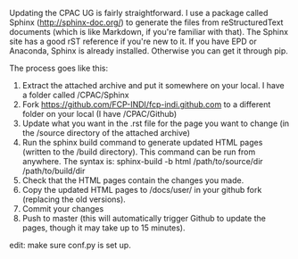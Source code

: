 Updating the CPAC UG is fairly straightforward. I use a package called Sphinx (http://sphinx-doc.org/) to generate the files from reStructuredText documents (which is like Markdown, if you're familiar with that). The Sphinx site has a good rST reference if you're new to it. If you have EPD or Anaconda, Sphinx is already installed. Otherwise you can get it through pip.

The process goes like this:
1) Extract the attached archive and put it somewhere on your local. I have a folder called /CPAC/Sphinx
2) Fork https://github.com/FCP-INDI/fcp-indi.github.com to a different folder on your local (I have /CPAC/Github)
3) Update what you want in the .rst file for the page you want to change (in the /source directory of the attached archive)
4) Run the sphinx build command to generate updated HTML pages (written to the /build directory). This command can be run from anywhere. The syntax is:
sphinx-build -b html /path/to/source/dir /path/to/build/dir
5) Check that the HTML pages contain the changes you made.
6) Copy the updated HTML pages to /docs/user/ in your github fork (replacing the old versions).
7) Commit your changes
8) Push to master (this will automatically trigger Github to update the pages, though it may take up to 15 minutes).

edit: make sure conf.py is set up.
